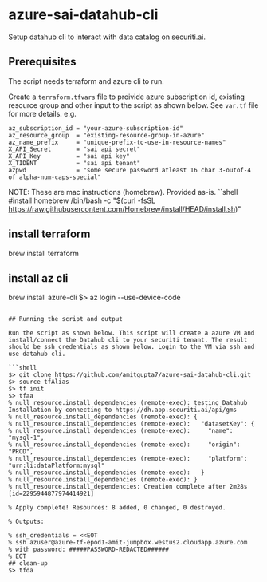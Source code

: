 # azure-sai-datahub-cli
Setup datahub cli to interact with data catalog on securiti.ai. 

## Prerequisites
The script needs terraform and azure cli to run.

Create a `terraform.tfvars` file to proivide azure subscription id, existing resource group and other input to the script as shown below. See `var.tf` file for more details. e.g.
```hcl
az_subscription_id = "your-azure-subscription-id"
az_resource_group  = "existing-resource-group-in-azure"
az_name_prefix     = "unique-prefix-to-use-in-resource-names"
X_API_Secret       = "sai api secret"
X_API_Key          = "sai api key"
X_TIDENT           = "sai api tenant"
azpwd              = "some secure password atleast 16 char 3-outof-4 of alpha-num-caps-special"
```

NOTE: These are mac instructions (homebrew). Provided as-is.
``shell
#install homebrew
/bin/bash -c "$(curl -fsSL https://raw.githubusercontent.com/Homebrew/install/HEAD/install.sh)"
## install terraform
brew install terraform
## install az cli
brew install azure-cli
$> az login --use-device-code
```

## Running the script and output

Run the script as shown below. This script will create a azure VM and install/connect the Datahub cli to your securiti tenant. The result should be ssh credentials as shown below. Login to the VM via ssh and use datahub cli. 

```shell
$> git clone https://github.com/amitgupta7/azure-sai-datahub-cli.git
$> source tfAlias
$> tf init
$> tfaa
% null_resource.install_dependencies (remote-exec): testing Datahub Installation by connecting to https://dh.app.securiti.ai/api/gms
% null_resource.install_dependencies (remote-exec): {
% null_resource.install_dependencies (remote-exec):   "datasetKey": {
% null_resource.install_dependencies (remote-exec):     "name": "mysql-1",
% null_resource.install_dependencies (remote-exec):     "origin": "PROD",
% null_resource.install_dependencies (remote-exec):     "platform": "urn:li:dataPlatform:mysql"
% null_resource.install_dependencies (remote-exec):   }
% null_resource.install_dependencies (remote-exec): }
% null_resource.install_dependencies: Creation complete after 2m28s [id=2295944877974414921]

% Apply complete! Resources: 8 added, 0 changed, 0 destroyed.

% Outputs:

% ssh_credentials = <<EOT
% ssh azuser@azure-tf-epod1-amit-jumpbox.westus2.cloudapp.azure.com 
% with password: #####PASSWORD-REDACTED######
% EOT
## clean-up
$> tfda
```

